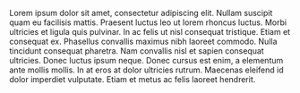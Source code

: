 Lorem ipsum dolor sit amet, consectetur adipiscing elit. Nullam suscipit quam eu facilisis mattis. Praesent luctus leo ut lorem rhoncus luctus. Morbi ultricies et ligula quis pulvinar. In ac felis ut nisl consequat tristique. Etiam et consequat ex. Phasellus convallis maximus nibh laoreet commodo. Nulla tincidunt consequat pharetra. Nam convallis nisl et sapien consequat ultricies. Donec luctus ipsum neque. Donec cursus est enim, a elementum ante mollis mollis. In at eros at dolor ultricies rutrum. Maecenas eleifend id dolor imperdiet vulputate. Etiam et metus ac felis laoreet hendrerit.

